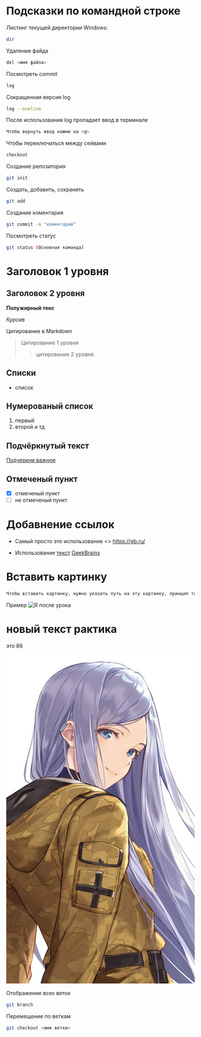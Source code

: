 # Подсказки по командной строке

Листинг текущей директории
Windows:
```sh
dir
```
Удаление файда
```sh
del <имя файла>
```
Посмотреть commit
```sh
log
```

Сокращенная версия log
```sh
log --oneline
```

После использования log пропадает ввод в терминале
```sh
Чтобы вернуть ввод нажми на <q>
```

Чтобы переключаться между сейвами
```sh
checkout
```

Создание репозитория
```sh
git init
```

Создать, добавить, сохранить
```sh
git add
```

Создание коментария
```sh
git commit -m "коментарий"
```

Посмотреть статус
```sh
git status (Основная команда)
```

# Заголовок 1 уровня 
## Заголовок 2 уровня 

**Полужирный текс**

*Курсив*

Цитирование в Markdown
> Цитирование 1 уровня
>>цитирование 2 уровня


## Списки
* список

## Нумерованый список
1. первый 
2. второй и тд

## Подчёркнутый текст 
<u>Подчеркни важное</u>

## Отмеченый пункт
- [x] отмеченый пункт
- [ ] не отмеченый пункт

# Добавнение ссылок
* Самый просто это использование <> <https://gb.ru/>

* Использование [текст](ссылка) [GeekBrains](https://gb.ru/)

# Вставить картинку 
```sh
Чтобы вставить картинку, нужно указать путь на эту картинку, принцип такой же как и вставить ссылку, только преед скобками нужно поставить (!)  
```
Пример ![Я после урока](https://w.forfun.com/fetch/c4/c493aac67877288476b0fc52d55f55cf.jpeg)


# новый текст рактика
это 86
![86](86.jpg)

Отображение всех веток 
```sh
git branch
```

Перемещение по веткам
```sh
git checkout <имя ветки>
```